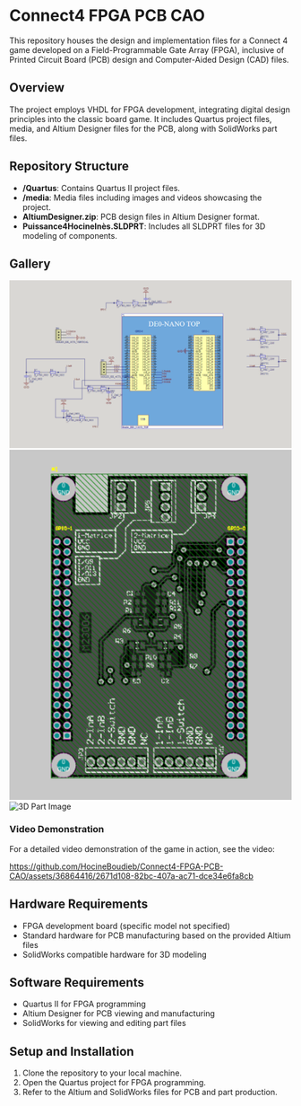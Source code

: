 # Connect4 FPGA PCB CAO

This repository houses the design and implementation files for a Connect 4 game developed on a Field-Programmable Gate Array (FPGA), inclusive of Printed Circuit Board (PCB) design and Computer-Aided Design (CAD) files.

## Overview

The project employs VHDL for FPGA development, integrating digital design principles into the classic board game. It includes Quartus project files, media, and Altium Designer files for the PCB, along with SolidWorks part files.

## Repository Structure

- **/Quartus**: Contains Quartus II project files.
- **/media**: Media files including images and videos showcasing the project.
- **AltiumDesigner.zip**: PCB design files in Altium Designer format.
- **Puissance4HocineInès.SLDPRT**: Includes all SLDPRT files for 3D modeling of components.

## Gallery

![Project Image](media/Sheet.png)
![Board Design](media/PCB.png)
![3D Part Image](media/irl_pcb.png) 

### Video Demonstration

For a detailed video demonstration of the game in action, see the video:


https://github.com/HocineBoudieb/Connect4-FPGA-PCB-CAO/assets/36864416/2671d108-82bc-407a-ac71-dce34e6fa8cb



## Hardware Requirements

- FPGA development board (specific model not specified)
- Standard hardware for PCB manufacturing based on the provided Altium files
- SolidWorks compatible hardware for 3D modeling

## Software Requirements

- Quartus II for FPGA programming
- Altium Designer for PCB viewing and manufacturing
- SolidWorks for viewing and editing part files

## Setup and Installation

1. Clone the repository to your local machine.
2. Open the Quartus project for FPGA programming.
3. Refer to the Altium and SolidWorks files for PCB and part production.

